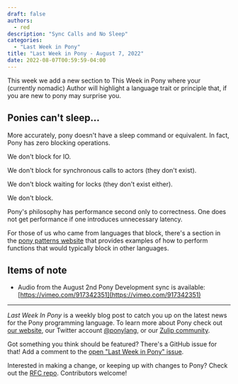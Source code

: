 ```yaml
---
draft: false
authors:
  - red
description: "Sync Calls and No Sleep"
categories:
  - "Last Week in Pony"
title: "Last Week in Pony - August 7, 2022"
date: 2022-08-07T00:59:59-04:00
---
```


This week we add a new section to This Week in Pony where your (currently nomadic) Author will highlight a language trait or principle that, if you are new to pony may surprise you.

<!-- more -->

## Ponies can't sleep...

More accurately, pony doesn't have a sleep command or equivalent. In fact, Pony has zero blocking operations.

We don't block for IO.

We don't block for synchronous calls to actors (they don't exist).

We don't block waiting for locks (they don't exist either).

We don't block.

Pony's philosophy has performance second only to correctness. One does not get performance if one introduces unnecessary latency.

For those of us who came from languages that block, there's a section in the [pony patterns website](https://patterns.ponylang.io/async/index.html) that provides examples of how to perform functions that would typically block in other languages.

## Items of note

- Audio from the August 2nd Pony Development sync is available: [https://vimeo.com/917342351](https://vimeo.com/917342351)

---

_Last Week In Pony_ is a weekly blog post to catch you up on the latest news for the Pony programming language. To learn more about Pony check out [our website](https://ponylang.io), our Twitter account [@ponylang](https://twitter.com/ponylang), or our [Zulip community](https://ponylang.zulipchat.com).

Got something you think should be featured? There's a GitHub issue for that! Add a comment to the [open "Last Week in Pony" issue](https://github.com/ponylang/ponylang.github.io/issues?q=is%3Aissue+is%3Aopen+label%3Alast-week-in-pony).

Interested in making a change, or keeping up with changes to Pony? Check out the [RFC repo](https://github.com/ponylang/rfcs). Contributors welcome!
